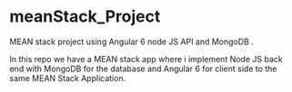 # meanStack_Project
MEAN stack project using Angular 6 node JS API and MongoDB .

In this repo we have a MEAN stack app where i implement Node JS back end with MongoDB for the database and Angular 6 for client side  to the same MEAN Stack Application.
